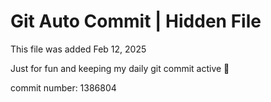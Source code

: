 # Git Auto Commit | Hidden File

This file was added Feb 12, 2025

Just for fun and keeping my daily git commit active 🤪

commit number: 1386804
